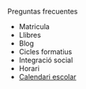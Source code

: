 Preguntas frecuentes

- Matricula
- Llibres
- Blog
- Cicles formatius
- Integració social
- Horari
- [Calendari escolar](https://drive.google.com/file/d/1OrItJIb9PF0nOms_gCS3s8sY-E0BLqPH/view)
